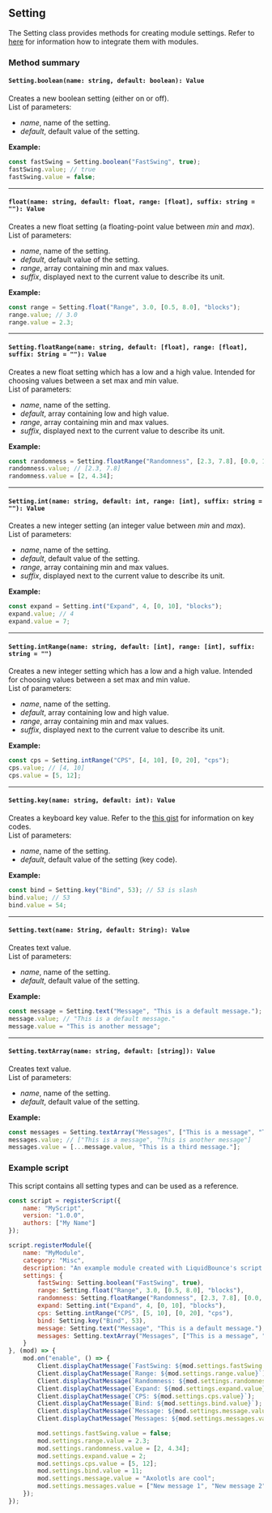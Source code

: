 ## Setting

The Setting class provides methods for creating module settings. Refer to [here](#TODO) for information how to integrate them with modules.

### Method summary

#### `Setting.boolean(name: string, default: boolean): Value`
Creates a new boolean setting (either on or off). <br>
List of parameters:
- *name*, name of the setting.
- *default*, default value of the setting.

**Example:**
```js
const fastSwing = Setting.boolean("FastSwing", true);
fastSwing.value; // true
fastSwing.value = false;
```

<hr>

#### `float(name: string, default: float, range: [float], suffix: string = ""): Value`
Creates a new float setting (a floating-point value between *min* and *max*). <br>
List of parameters:
- *name*, name of the setting.
- *default*, default value of the setting.
- *range*, array containing min and max values.
- *suffix*, displayed next to the current value to describe its unit.

**Example:**
```js
const range = Setting.float("Range", 3.0, [0.5, 8.0], "blocks");
range.value; // 3.0
range.value = 2.3;
```

<hr>

#### `Setting.floatRange(name: string, default: [float], range: [float], suffix: String = ""): Value`
Creates a new float setting which has a low and a high value. Intended for choosing values between a set max and min value. <br>
List of parameters:
- *name*, name of the setting.
- *default*, array containing low and high value.
- *range*, array containing min and max values.
- *suffix*, displayed next to the current value to describe its unit.

**Example:**
```js
const randomness = Setting.floatRange("Randomness", [2.3, 7.8], [0.0, 10.0], "jitter");
randomness.value; // [2.3, 7.8]
randomness.value = [2, 4.34];
```

<hr>

#### `Setting.int(name: string, default: int, range: [int], suffix: string = ""): Value`
Creates a new integer setting (an integer value between *min* and *max*). <br>
List of parameters:
- *name*, name of the setting.
- *default*, default value of the setting.
- *range*, array containing min and max values.
- *suffix*, displayed next to the current value to describe its unit.

**Example:**
```js
const expand = Setting.int("Expand", 4, [0, 10], "blocks");
expand.value; // 4
expand.value = 7;
```

<hr>

#### `Setting.intRange(name: string, default: [int], range: [int], suffix: string = "")`
Creates a new integer setting which has a low and a high value. Intended for choosing values between a set max and min value. <br>
List of parameters:
- *name*, name of the setting.
- *default*, array containing low and high value.
- *range*, array containing min and max values.
- *suffix*, displayed next to the current value to describe its unit.

**Example:**
```js
const cps = Setting.intRange("CPS", [4, 10], [0, 20], "cps");
cps.value; // [4, 10]
cps.value = [5, 12];
```

<hr>

#### `Setting.key(name: string, default: int): Value`
Creates a keyboard key value. Refer to the [this gist](https://gist.github.com/Mumfrey/5cfc3b7e14fef91b6fa56470dc05218a) for information on key codes. <br>
List of parameters:
- *name*, name of the setting.
- *default*, default value of the setting (key code).

**Example:**
```js
const bind = Setting.key("Bind", 53); // 53 is slash
bind.value; // 53
bind.value = 54;
```

<hr>

#### `Setting.text(name: String, default: String): Value`
Creates text value. <br>
List of parameters:
- *name*, name of the setting.
- *default*, default value of the setting.

**Example:**
```js
const message = Setting.text("Message", "This is a default message.");
message.value; // "This is a default message."
message.value = "This is another message";
```

<hr>

#### `Setting.textArray(name: string, default: [string]): Value`
Creates text value. <br>
List of parameters:
- *name*, name of the setting.
- *default*, default value of the setting.

**Example:**
```js
const messages = Setting.textArray("Messages", ["This is a message", "This is another message"]);
messages.value; // ["This is a message", "This is another message"]
messages.value = [...message.value, "This is a third message."];
```

### Example script

This script contains all setting types and can be used as a reference.

```js
const script = registerScript({
    name: "MyScript",
    version: "1.0.0",
    authors: ["My Name"]
});

script.registerModule({
    name: "MyModule",
    category: "Misc",
    description: "An example module created with LiquidBounce's script API.",
    settings: {
        fastSwing: Setting.boolean("FastSwing", true),
        range: Setting.float("Range", 3.0, [0.5, 8.0], "blocks"),
        randomness: Setting.floatRange("Randomness", [2.3, 7.8], [0.0, 10.0], "jitter"),
        expand: Setting.int("Expand", 4, [0, 10], "blocks"),
        cps: Setting.intRange("CPS", [5, 10], [0, 20], "cps"),
        bind: Setting.key("Bind", 53),
        message: Setting.text("Message", "This is a default message."),
        messages: Setting.textArray("Messages", ["This is a message", "This is another message"]),
    }
}, (mod) => {
    mod.on("enable", () => {
        Client.displayChatMessage(`FastSwing: ${mod.settings.fastSwing.value}`);
        Client.displayChatMessage(`Range: ${mod.settings.range.value}`);
        Client.displayChatMessage(`Randomness: ${mod.settings.randomness.value}`);
        Client.displayChatMessage(`Expand: ${mod.settings.expand.value}`);
        Client.displayChatMessage(`CPS: ${mod.settings.cps.value}`);
        Client.displayChatMessage(`Bind: ${mod.settings.bind.value}`);
        Client.displayChatMessage(`Message: ${mod.settings.message.value}`);
        Client.displayChatMessage(`Messages: ${mod.settings.messages.value}`);

        mod.settings.fastSwing.value = false;
        mod.settings.range.value = 2.3;
        mod.settings.randomness.value = [2, 4.34];
        mod.settings.expand.value = 2;
        mod.settings.cps.value = [5, 12];
        mod.settings.bind.value = 11;
        mod.settings.message.value = "Axolotls are cool";
        mod.settings.messages.value = ["New message 1", "New message 2"];
    });
});

```
